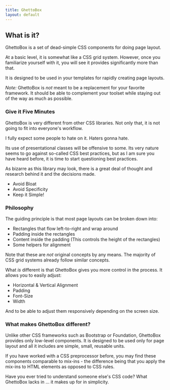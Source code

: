 ```yaml
---
title: GhettoBox
layout: default
---
```


## What is it?

GhettoBox is a set of dead-simple CSS components for doing page layout.

At a basic level, it is somewhat like a CSS grid system. However, once you familiarize yourself with it, you will see it provides significantly more than that.

It is designed to be used in your templates for rapidly creating page layouts.

<!--
It encourages creating designs rapidly at the template level AKA doing [Mockups in Markup](#).
-->

<div class="cs-2 pad-sm rnd-xs" markdown="1">

*Note:* GhettoBox is *not* meant to be a replacement for your favorite framework. It should be able to complement your toolset while staying out of the way as much as possible.

</div>

<!-- ### How Does it Work?

It's not rocket surgery. You add the classes to your markup.

e.g. Imagine you had some HTML

	<p>
		This is a paragraph.
	</p>

If you wanted the paragraph to be half the width of its container you would add the `w-1-2` class.

	<p class="w-1-2">
		This is a paragraph.
	</p>

If you then wanted it to ... -->

### Give it Five Minutes

GhettoBox is very different from other CSS libraries. Not only that, it is not going to fit into everyone's workflow.

I fully expect some people to hate on it. Haters gonna hate.

Its use of presentational classes will be offensive to some. Its very nature seems to go against so-called CSS best practices, but as I am sure you have heard before, it is time to start questioning best practices.

As bizarre as this library may look, there is a great deal of thought and research behind it and the decisions made.

- Avoid Bloat
- Avoid Specificity
- Keep it Simple!

### Philosophy

The guiding principle is that most page layouts can be broken down into:

- Rectangles that flow left-to-right and wrap around
- Padding inside the rectangles
- Content inside the padding (This controls the height of the rectangles)
- Some helpers for alignment

Note that these are *not* original concepts by any means. The majority of CSS grid systems already follow similar concepts.

What *is* different is that GhettoBox gives you more control in the process. It allows you to easily adjust:

- Horizontal & Vertical Alignment
- Padding
- Font-Size
- Width

And to be able to adjust them responsively depending on the screen size.

<!--
### Give it Five Minutes

For many of you, this may sound like crazy talk, but I urge you to take five minutes and let it absorb. You have little to lose by trying it.


	https://www.lucidchart.com/techblog/2014/01/31/atomic-css-tool-set/
	https://github.com/nemophrost/atomic-css
	http://www.smashingmagazine.com/2013/10/21/challenging-css-best-practices-atomic-approach/
	https://www.npmjs.org/package/atom-css
	? http://forum.upcase.com/t/thoughts-on-single-use-atomic-css-classes/2873/4
-->

### What makes GhettoBox different?

Unlike other CSS frameworks such as Bootstrap or Foundation, GhettoBox provides only low-level components. It is designed to be used only for page layout and all it includes are simple, small, reusable units.

If you have worked with a CSS preprocessor before, you may find these components comparable to mix-ins - the difference being that you apply the mix-ins to HTML elements as opposed to CSS rules.

Have you ever tried to understand someone else's CSS code? What GhettoBox lacks in ... it makes up for in simplicity.

<!--

### Why should I use it?

GhettoBox was created to alleviate some of the more frustrating aspects presented in other CSS framework:

- Vertical Alignment can't be done using floats
- Div Soup from nested row/col structures
- Specificity Wars

If any of the above have presented problems for you in the past, you may want to give GhettoBox a try.

-->
